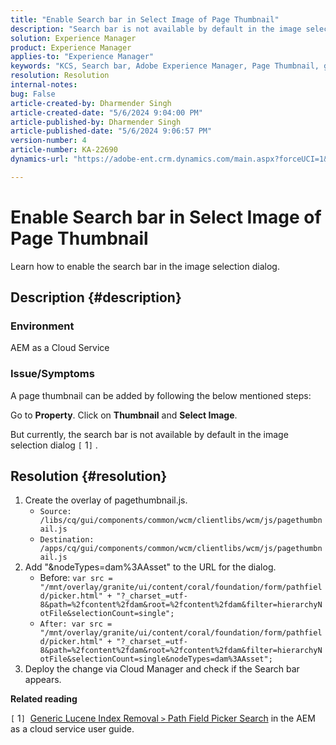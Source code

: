 ```yaml
---
title: "Enable Search bar in Select Image of Page Thumbnail"
description: "Search bar is not available by default in the image selection dialog."
solution: Experience Manager
product: Experience Manager
applies-to: "Experience Manager"
keywords: "KCS, Search bar, Adobe Experience Manager, Page Thumbnail, generic lucene index"
resolution: Resolution
internal-notes: 
bug: False
article-created-by: Dharmender Singh
article-created-date: "5/6/2024 9:04:00 PM"
article-published-by: Dharmender Singh
article-published-date: "5/6/2024 9:06:57 PM"
version-number: 4
article-number: KA-22690
dynamics-url: "https://adobe-ent.crm.dynamics.com/main.aspx?forceUCI=1&pagetype=entityrecord&etn=knowledgearticle&id=07b64f26-ec0b-ef11-9f8a-6045bd006b25"

---
```

# Enable Search bar in Select Image of Page Thumbnail


Learn how to enable the search bar in the image selection dialog.

## Description {#description}


### Environment

AEM as a Cloud Service

### Issue/Symptoms

A page thumbnail can be added by following the below mentioned steps:

 Go to <b>Property</b>. Click on <b>Thumbnail</b> and <b>Select Image</b>.

 But currently, the search bar is not available by default in the image selection dialog `[` 1`]` .






## Resolution {#resolution}


1. Create the overlay of pagethumbnail.js.
    - `Source: /libs/cq/gui/components/common/wcm/clientlibs/wcm/js/pagethumbnail.js`
    - `Destination: /apps/cq/gui/components/common/wcm/clientlibs/wcm/js/pagethumbnail.js`
2. Add "&nodeTypes=dam%3AAsset" to the URL for the dialog.
    - Before: `var src = "/mnt/overlay/granite/ui/content/coral/foundation/form/pathfield/picker.html" + "?_charset_=utf-8&path=%2fcontent%2fdam&root=%2fcontent%2fdam&filter=hierarchyNotFile&selectionCount=single";`
    - `After: var src = "/mnt/overlay/granite/ui/content/coral/foundation/form/pathfield/picker.html" + "?_charset_=utf-8&path=%2fcontent%2fdam&root=%2fcontent%2fdam&filter=hierarchyNotFile&selectionCount=single&nodeTypes=dam%3AAsset";`
3. Deploy the change via Cloud Manager and check if the Search bar appears.




<b>Related reading</b>

`[` 1`]`  [Generic Lucene Index Removal `>`  Path Field Picker Search](https://experienceleague.adobe.com/docs/experience-manager-cloud-service/content/operations/removal-generic-lucene-index.html?lang=en#author-instance) in the AEM as a cloud service user guide.
